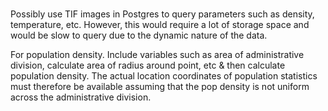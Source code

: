 #
Possibly use TIF images in Postgres to query parameters such as density, temperature, etc. However, this would require a lot of storage space and would be slow to query due to the dynamic nature of the data.

For population density. Include variables such as area of administrative division, calculate area of radius around point, etc & then calculate population density. The actual location coordinates of population statistics must therefore be available assuming that the pop density is not uniform across the administrative division.